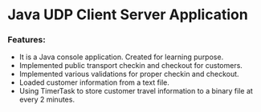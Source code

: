 # Java UDP Client Server Application

### Features:
- It is a Java console application. Created for learning purpose.
- Implemented public transport checkin and checkout for customers.
- Implemented various validations for proper checkin and checkout.
- Loaded customer information from a text file.
- Using TimerTask to store customer travel information to a binary file at every 2 minutes.
